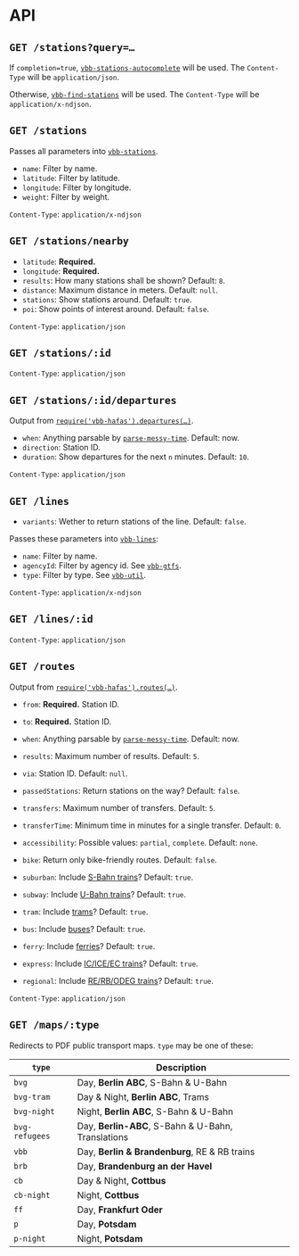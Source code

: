 # API

## `GET /stations?query=…`

If `completion=true`, [`vbb-stations-autocomplete`](https://github.com/derhuerst/vbb-stations-autocomplete) will be used. The `Content-Type` will be `application/json`.

Otherwise, [`vbb-find-stations`](https://github.com/derhuerst/vbb-find-stations) will be used. The `Content-Type` will be `application/x-ndjson`.


## `GET /stations`

Passes all parameters into [`vbb-stations`](https://github.com/derhuerst/vbb-stations).

- `name`: Filter by name.
- `latitude`: Filter by latitude.
- `longitude`: Filter by longitude.
- `weight`: Filter by weight.

`Content-Type`: `application/x-ndjson`


## `GET /stations/nearby`

- `latitude`: **Required.**
- `longitude`: **Required.**
- `results`: How many stations shall be shown? Default: `8`.
- `distance`: Maximum distance in meters. Default: `null`.
- `stations`: Show stations around. Default: `true`.
- `poi`: Show points of interest around. Default: `false`.

`Content-Type`: `application/json`


## `GET /stations/:id`

`Content-Type`: `application/json`


## `GET /stations/:id/departures`

Output from [`require('vbb-hafas').departures(…)`](https://github.com/derhuerst/vbb-hafas/blob/master/docs/departures.md).

- `when`: Anything parsable by [`parse-messy-time`](https://github.com/substack/parse-messy-time#example). Default: now.
- `direction`: Station ID.
- `duration`: Show departures for the next `n` minutes. Default: `10`.

`Content-Type`: `application/json`


## `GET /lines`

- `variants`: Wether to return stations of the line. Default: `false`.

Passes these parameters into [`vbb-lines`](https://github.com/derhuerst/vbb-lines):

- `name`: Filter by name.
- `agencyId`: Filter by agency id. See [`vbb-gtfs`](https://github.com/derhuerst/vbb-gtfs/blob/master/agency.txt).
- `type`: Filter by type. See [`vbb-util`](https://github.com/derhuerst/vbb-util/blob/cd0c74f8a851549cfb9cf561d1fcf366248557c3/products.js#L116-L125).

`Content-Type`: `application/x-ndjson`


## `GET /lines/:id`

`Content-Type`: `application/json`


## `GET /routes`

Output from [`require('vbb-hafas').routes(…)`](https://github.com/derhuerst/vbb-hafas#getting-started).

- `from`: **Required.** Station ID.
- `to`: **Required.** Station ID.
- `when`: Anything parsable by [`parse-messy-time`](https://github.com/substack/parse-messy-time#example). Default: now.
- `results`: Maximum number of results. Default: `5`.
- `via`: Station ID. Default: `null`.
- `passedStations`: Return stations on the way? Default: `false`.
- `transfers`: Maximum number of transfers. Default: `5`.
- `transferTime`: Minimum time in minutes for a single transfer. Default: `0`.
- `accessibility`: Possible values: `partial`, `complete`. Default: `none`.
- `bike`: Return only bike-friendly routes. Default: `false`.

- `suburban`: Include [S-Bahn trains](https://en.wikipedia.org/wiki/Berlin_S-Bahn)? Default: `true`.
- `subway`: Include [U-Bahn trains](https://en.wikipedia.org/wiki/Berlin_U-Bahn)? Default: `true`.
- `tram`: Include [trams](https://en.wikipedia.org/wiki/Trams_in_Berlin)? Default: `true`.
- `bus`: Include [buses](https://en.wikipedia.org/wiki/Bus_transport_in_Berlin)? Default: `true`.
- `ferry`: Include [ferries](https://en.wikipedia.org/wiki/Ferry_transport_in_Berlin)? Default: `true`.
- `express`: Include [IC/ICE/EC trains](https://en.wikipedia.org/wiki/High-speed_rail_in_Germany)? Default: `true`.
- `regional`: Include [RE/RB/ODEG trains](https://de.wikipedia.org/wiki/Liste_der_Eisenbahnlinien_in_Brandenburg_und_Berlin#Regionalverkehr)? Default: `true`.

`Content-Type`: `application/json`


## `GET /maps/:type`

Redirects to PDF public transport maps. `type` may be one of these:

`type` | Description
-------|------------
`bvg` | Day, **Berlin ABC**, S-Bahn & U-Bahn
`bvg-tram` | Day & Night, **Berlin ABC**, Trams
`bvg-night` | Night, **Berlin ABC**, S-Bahn & U-Bahn
`bvg-refugees` | Day, **Berlin-ABC**, S-Bahn & U-Bahn, Translations
`vbb` | Day, **Berlin & Brandenburg**, RE & RB trains
`brb` | Day, **Brandenburg an der Havel**
`cb` | Day & Night, **Cottbus**
`cb-night` | Night, **Cottbus**
`ff` | Day, **Frankfurt Oder**
`p` | Day, **Potsdam**
`p-night` | Night, **Potsdam**
